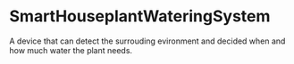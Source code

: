 # SmartHouseplantWateringSystem
A device that can detect the surrouding evironment and decided when and how much water the plant needs. 

